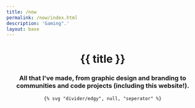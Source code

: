 ```yaml
---
title: /now
permalink: /now/index.html
description: 'Gaming".'
layout: base
---
```

<div class="wrapper">
  <header class="full | section" style="--spot-color: var(--color-quaternary)">
    <div class="section__inner flow region">
      <h1 class="text-center" style="color: var(--color-bg);">{{ title }}</h1>
      <h3 class="text-center" style="color: var(--color-bg);">All that I've made, from graphic design and branding to communities and code projects (including this website!).</h3>
    </div>
    
    {% svg "divider/edgy", null, "seperator" %}
  </header>
</div>